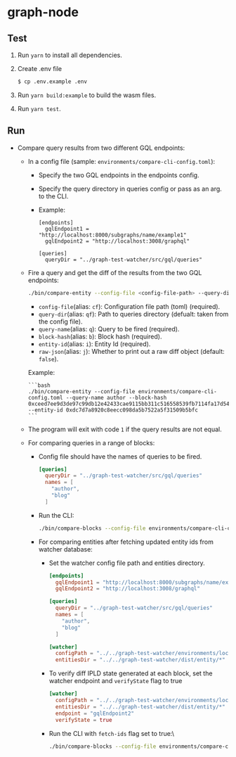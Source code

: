 # graph-node

## Test

1. Run `yarn` to install all dependencies.

2. Create .env file

   ```bash
   $ cp .env.example .env
   ```

3. Run `yarn build:example` to build the wasm files.

4. Run `yarn test`.

## Run

* Compare query results from two different GQL endpoints:

  * In a config file (sample: `environments/compare-cli-config.toml`):

    * Specify the two GQL endpoints in the endpoints config.

    * Specify the query directory in queries config or pass as an arg. to the CLI.

    * Example:

        ```
        [endpoints]
          gqlEndpoint1 = "http://localhost:8000/subgraphs/name/example1"
          gqlEndpoint2 = "http://localhost:3008/graphql"

        [queries]
          queryDir = "../graph-test-watcher/src/gql/queries"
        ```

  * Fire a query and get the diff of the results from the two GQL endpoints:

      ```bash
      ./bin/compare-entity --config-file <config-file-path> --query-dir [query-dir] --query-name <query-name> --block-hash <block-hash> --entity-id <entity-id> --raw-json [true | false]
      ```

      * `config-file`(alias: `cf`): Configuration file path (toml) (required).
      * `query-dir`(alias: `qf`): Path to queries directory (defualt: taken from the config file).
      * `query-name`(alias: `q`): Query to be fired (required).
      * `block-hash`(alias: `b`): Block hash (required).
      * `entity-id`(alias: `i`): Entity Id (required).
      * `raw-json`(alias: `j`): Whether to print out a raw diff object (default: `false`).

      Example:

        ```bash
        ./bin/compare-entity --config-file environments/compare-cli-config.toml --query-name author --block-hash 0xceed7ee9d3de97c99db12e42433cae9115bb311c516558539fb7114fa17d545b --entity-id 0xdc7d7a8920c8eecc098da5b7522a5f31509b5bfc
        ```

  * The program will exit with code `1` if the query results are not equal.

  * For comparing queries in a range of blocks:

    * Config file should have the names of queries to be fired.

      ```toml
      [queries]
        queryDir = "../graph-test-watcher/src/gql/queries"
        names = [
          "author",
          "blog"
        ]
      ```
    
    * Run the CLI:

      ```bash
      ./bin/compare-blocks --config-file environments/compare-cli-config.toml --start-block 1 --end-block 10
      ```
    
    * For comparing entities after fetching updated entity ids from watcher database:

      * Set the watcher config file path and entities directory.

        ```toml
        [endpoints]
          gqlEndpoint1 = "http://localhost:8000/subgraphs/name/example1"
          gqlEndpoint2 = "http://localhost:3008/graphql"

        [queries]
          queryDir = "../graph-test-watcher/src/gql/queries"
          names = [
            "author",
            "blog"
          ]
        
        [watcher]
          configPath = "../../graph-test-watcher/environments/local.toml"
          entitiesDir = "../../graph-test-watcher/dist/entity/*"
        ```
      
      * To verify diff IPLD state generated at each block, set the watcher endpoint and `verifyState` flag to true

        ```toml
        [watcher]
          configPath = "../../graph-test-watcher/environments/local.toml"
          entitiesDir = "../../graph-test-watcher/dist/entity/*"
          endpoint = "gqlEndpoint2"
          verifyState = true
        ```
      
      * Run the CLI with `fetch-ids` flag set to true:\

        ```bash
        ./bin/compare-blocks --config-file environments/compare-cli-config.toml --start-block 1 --end-block 10 --fetch-ids
        ```

